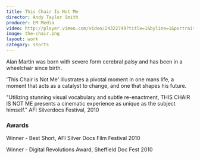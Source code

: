 ```yaml
---
title: This Chair Is Not Me
director: Andy Taylor Smith
producer: EM Media
video: http://player.vimeo.com/video/24322749?title=1&byline=1&portrait=1
image: the-chair.png
layout: work
category: shorts
---
```


Alan Martin was born with severe form cerebral palsy and has been in a wheelchair since birth.

'This Chair is Not Me' illustrates a pivotal moment in one mans life, a moment that acts as a catalyst to change, and one that shapes his future.

"Utilizing stunning visual vocabulary and subtle re-enactment, THIS CHAIR IS NOT ME presents a cinematic experience as unique as the subject himself." AFI Silverdocs Festival, 2010

### Awards

Winner - Best Short, AFI Silver Docs Film Festival 2010

Winner - Digital Revolutions Award, Sheffield Doc Fest 2010
